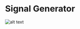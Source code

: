 # Signal Generator

![alt text](https://github.com/[username]/[reponame]/blob/[branch]/image.jpg?raw=true)
